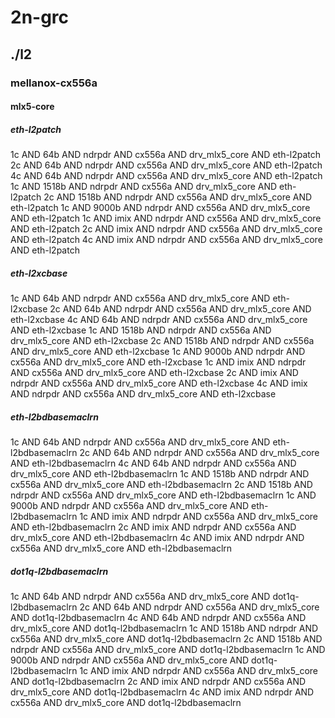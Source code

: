 # 2n-grc
## ./l2
### mellanox-cx556a
#### mlx5-core
##### eth-l2patch
1c AND 64b AND ndrpdr AND cx556a AND drv_mlx5_core AND eth-l2patch
2c AND 64b AND ndrpdr AND cx556a AND drv_mlx5_core AND eth-l2patch
4c AND 64b AND ndrpdr AND cx556a AND drv_mlx5_core AND eth-l2patch
1c AND 1518b AND ndrpdr AND cx556a AND drv_mlx5_core AND eth-l2patch
2c AND 1518b AND ndrpdr AND cx556a AND drv_mlx5_core AND eth-l2patch
1c AND 9000b AND ndrpdr AND cx556a AND drv_mlx5_core AND eth-l2patch
1c AND imix AND ndrpdr AND cx556a AND drv_mlx5_core AND eth-l2patch
2c AND imix AND ndrpdr AND cx556a AND drv_mlx5_core AND eth-l2patch
4c AND imix AND ndrpdr AND cx556a AND drv_mlx5_core AND eth-l2patch
##### eth-l2xcbase
1c AND 64b AND ndrpdr AND cx556a AND drv_mlx5_core AND eth-l2xcbase
2c AND 64b AND ndrpdr AND cx556a AND drv_mlx5_core AND eth-l2xcbase
4c AND 64b AND ndrpdr AND cx556a AND drv_mlx5_core AND eth-l2xcbase
1c AND 1518b AND ndrpdr AND cx556a AND drv_mlx5_core AND eth-l2xcbase
2c AND 1518b AND ndrpdr AND cx556a AND drv_mlx5_core AND eth-l2xcbase
1c AND 9000b AND ndrpdr AND cx556a AND drv_mlx5_core AND eth-l2xcbase
1c AND imix AND ndrpdr AND cx556a AND drv_mlx5_core AND eth-l2xcbase
2c AND imix AND ndrpdr AND cx556a AND drv_mlx5_core AND eth-l2xcbase
4c AND imix AND ndrpdr AND cx556a AND drv_mlx5_core AND eth-l2xcbase
##### eth-l2bdbasemaclrn
1c AND 64b AND ndrpdr AND cx556a AND drv_mlx5_core AND eth-l2bdbasemaclrn
2c AND 64b AND ndrpdr AND cx556a AND drv_mlx5_core AND eth-l2bdbasemaclrn
4c AND 64b AND ndrpdr AND cx556a AND drv_mlx5_core AND eth-l2bdbasemaclrn
1c AND 1518b AND ndrpdr AND cx556a AND drv_mlx5_core AND eth-l2bdbasemaclrn
2c AND 1518b AND ndrpdr AND cx556a AND drv_mlx5_core AND eth-l2bdbasemaclrn
1c AND 9000b AND ndrpdr AND cx556a AND drv_mlx5_core AND eth-l2bdbasemaclrn
1c AND imix AND ndrpdr AND cx556a AND drv_mlx5_core AND eth-l2bdbasemaclrn
2c AND imix AND ndrpdr AND cx556a AND drv_mlx5_core AND eth-l2bdbasemaclrn
4c AND imix AND ndrpdr AND cx556a AND drv_mlx5_core AND eth-l2bdbasemaclrn
##### dot1q-l2bdbasemaclrn
1c AND 64b AND ndrpdr AND cx556a AND drv_mlx5_core AND dot1q-l2bdbasemaclrn
2c AND 64b AND ndrpdr AND cx556a AND drv_mlx5_core AND dot1q-l2bdbasemaclrn
4c AND 64b AND ndrpdr AND cx556a AND drv_mlx5_core AND dot1q-l2bdbasemaclrn
1c AND 1518b AND ndrpdr AND cx556a AND drv_mlx5_core AND dot1q-l2bdbasemaclrn
2c AND 1518b AND ndrpdr AND cx556a AND drv_mlx5_core AND dot1q-l2bdbasemaclrn
1c AND 9000b AND ndrpdr AND cx556a AND drv_mlx5_core AND dot1q-l2bdbasemaclrn
1c AND imix AND ndrpdr AND cx556a AND drv_mlx5_core AND dot1q-l2bdbasemaclrn
2c AND imix AND ndrpdr AND cx556a AND drv_mlx5_core AND dot1q-l2bdbasemaclrn
4c AND imix AND ndrpdr AND cx556a AND drv_mlx5_core AND dot1q-l2bdbasemaclrn